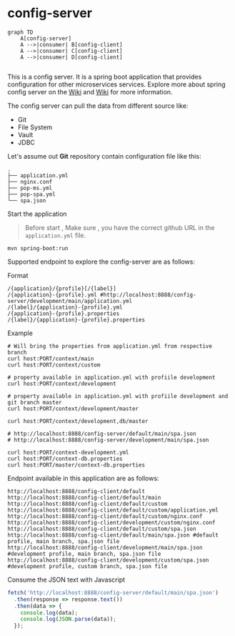 # config-server

```mermaid
graph TD
    A[config-server] 
    A -->|consumer| B[config-client]
    A -->|consumer| C[config-client]
    A -->|consumer| D[config-client]


```
This is a config server. It is a spring boot application that provides configuration for other microservices services.
Explore more about spring config server on the [Wiki](https://docs.spring.io/spring-cloud-config/docs/current/reference/html/) and [Wiki](https://cloud.spring.io/spring-cloud-config/multi/multi__spring_cloud_config_server.html) for more information.

The config server can pull the data from different source like:
- Git
- File System
- Vault
- JDBC

Let's assume out **Git**  repository contain configuration file like this:

```shell
.
├── application.yml
├── nginx.conf
├── pop-ms.yml
├── pop-spa.yml
└── spa.json
```

Start the application
> Before start , Make sure , you have the correct github URL in the `application.yml` file.

```shell
mvn spring-boot:run
```
Supported endpoint to explore the config-server are as follows:

Format
```
/{application}/{profile}[/{label}]
/{application}-{profile}.yml #http://localhost:8888/config-server/development/main/application.yml
/{label}/{application}-{profile}.yml
/{application}-{profile}.properties
/{label}/{application}-{profile}.properties 

```

Example
```http
# Will bring the properties from application.yml from respective branch
curl host:PORT/context/main
curl host:PORT/context/custom

# property available in application.yml with profiile development
curl host:PORT/context/development

# property available in application.yml with profiile development and git branch master
curl host:PORT/context/development/master

curl host:PORT/context/development,db/master

# http://localhost:8888/config-server/default/main/spa.json 
# http://localhost:8888/config-server/development/main/spa.json

curl host:PORT/context-development.yml
curl host:PORT/context-db.properties
curl host:PORT/master/context-db.properties
```


Endpoint available in this application are as follows:

```shell
http://localhost:8888/config-client/default
http://localhost:8888/config-client/default/main
http://localhost:8888/config-client/default/custom
http://localhost:8888/config-client/default/custom/application.yml
http://localhost:8888/config-client/default/custom/nginx.conf
http://localhost:8888/config-client/development/custom/nginx.conf
http://localhost:8888/config-client/default/custom/spa.json
http://localhost:8888/config-client/default/main/spa.json #default profile, main branch, spa.json file
http://localhost:8888/config-client/development/main/spa.json #development profile, main branch, spa.json file
http://localhost:8888/config-client/development/custom/spa.json #development profile, custom branch, spa.json file
```

Consume the JSON text with Javascript

```javascript
fetch('http://localhost:8888/config-server/default/main/spa.json')
  .then(response => response.text())
  .then(data => {
    console.log(data);
    console.log(JSON.parse(data));
  });
```
